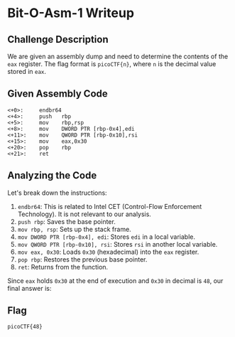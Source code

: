 # Bit-O-Asm-1 Writeup

## Challenge Description
We are given an assembly dump and need to determine the contents of the `eax` register. The flag format is `picoCTF{n}`, where `n` is the decimal value stored in `eax`.

## Given Assembly Code
```assembly
<+0>:     endbr64
<+4>:     push   rbp
<+5>:     mov    rbp,rsp
<+8>:     mov    DWORD PTR [rbp-0x4],edi
<+11>:    mov    QWORD PTR [rbp-0x10],rsi
<+15>:    mov    eax,0x30
<+20>:    pop    rbp
<+21>:    ret
```

## Analyzing the Code
Let's break down the instructions:

1. `endbr64`: This is related to Intel CET (Control-Flow Enforcement Technology). It is not relevant to our analysis.
2. `push rbp`: Saves the base pointer.
3. `mov rbp, rsp`: Sets up the stack frame.
4. `mov DWORD PTR [rbp-0x4], edi`: Stores `edi` in a local variable.
5. `mov QWORD PTR [rbp-0x10], rsi`: Stores `rsi` in another local variable.
6. `mov eax, 0x30`: Loads `0x30` (hexadecimal) into the `eax` register.
7. `pop rbp`: Restores the previous base pointer.
8. `ret`: Returns from the function.

Since `eax` holds `0x30` at the end of execution and `0x30` in decimal is `48`, our final answer is:

## Flag
```
picoCTF{48}
```

